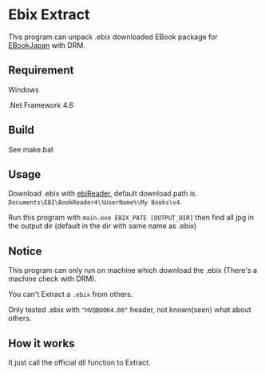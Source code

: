# Ebix Extract

This program can unpack .ebix downloaded EBook package for [EBookJapan](https://www.ebookjapan.jp) with DRM.

## Requirement

Windows

.Net Framework 4.6

## Build

See make.bat

## Usage

Download .ebix with [ebiReader](https://www.ebookjapan.jp/ebj/reader/windows/reader5.asp), default download path is `Documents\EBI\BookReader4\%UserName%\My Books\v4`.

Run this program with `main.exe EBIX_PATE [OUTPUT_DIR]` then find all jpg in the output dir (default in the dir with same name as .ebix)

## Notice

This program can only run on machine which download the .ebix (There's a machine check with DRM).

You can't Extract a `.ebix` from others.

Only tested .ebix with `"HVQBOOK4.00"` header, not known(seen) what about others.

## How it works

It just call the official dll function to Extract.
